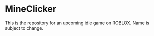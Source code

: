 MineClicker
=========
This is the repository for an upcoming idle game on ROBLOX. Name is subject to change.
